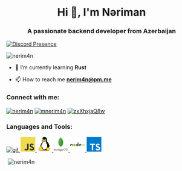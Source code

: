 <h1 align="center">Hi 👋, I'm Nəriman</h1>
<h3 align="center">A passionate backend developer from Azerbaijan</h3>

[![Discord Presence](https://lanyard.cnrad.dev/api/534099893979971584)](https://discord.com/users/534099893979971584)

<p align="left"> <img src="https://komarev.com/ghpvc/?username=nerim4n&label=Profile%20views&color=0e75b6&style=flat" alt="nerim4n" /> </p>

- 🌱 I’m currently learning **Rust**

- 📫 How to reach me **nerim4n@pm.me**
<h3 align="left">Connect with me:</h3>
<p align="left">
<a href="https://twitter.com/nerim4n" target="blank"><img align="center" src="https://raw.githubusercontent.com/rahuldkjain/github-profile-readme-generator/master/src/images/icons/Social/twitter.svg" alt="nerim4n" height="30" width="40" /></a>
<a href="https://instagram.com/mnerim4n" target="blank"><img align="center" src="https://raw.githubusercontent.com/rahuldkjain/github-profile-readme-generator/master/src/images/icons/Social/instagram.svg" alt="mnerim4n" height="30" width="40" /></a>
<a href="https://discord.gg/zxXhxjaQ8w" target="blank"><img align="center" src="https://raw.githubusercontent.com/rahuldkjain/github-profile-readme-generator/master/src/images/icons/Social/discord.svg" alt="zxXhxjaQ8w" height="30" width="40" /></a>
</p>

<h3 align="left">Languages and Tools:</h3>
<p align="left"> <a href="https://git-scm.com/" target="_blank" rel="noreferrer"> <img src="https://www.vectorlogo.zone/logos/git-scm/git-scm-icon.svg" alt="git" width="40" height="40"/> </a> <a href="https://developer.mozilla.org/en-US/docs/Web/JavaScript" target="_blank" rel="noreferrer"> <img src="https://raw.githubusercontent.com/devicons/devicon/master/icons/javascript/javascript-original.svg" alt="javascript" width="40" height="40"/> </a> <a href="https://www.linux.org/" target="_blank" rel="noreferrer"> <img src="https://raw.githubusercontent.com/devicons/devicon/master/icons/linux/linux-original.svg" alt="linux" width="40" height="40"/> </a> <a href="https://www.mongodb.com/" target="_blank" rel="noreferrer"> <img src="https://raw.githubusercontent.com/devicons/devicon/master/icons/mongodb/mongodb-original-wordmark.svg" alt="mongodb" width="40" height="40"/> </a> <a href="https://nodejs.org" target="_blank" rel="noreferrer"> <img src="https://raw.githubusercontent.com/devicons/devicon/master/icons/nodejs/nodejs-original-wordmark.svg" alt="nodejs" width="40" height="40"/> </a> <a href="https://www.typescriptlang.org/" target="_blank" rel="noreferrer"> <img src="https://raw.githubusercontent.com/devicons/devicon/master/icons/typescript/typescript-original.svg" alt="typescript" width="40" height="40"/> </a> </p>
<p>&nbsp;<img align="center" src="https://github-readme-stats.vercel.app/api?username=nerim4n&show_icons=true&locale=en" alt="nerim4n" /></p>

  
<!-- Proudly created with GPRM ( https://gprm.itsvg.in ) -->
